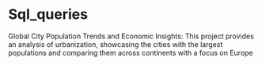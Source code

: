# Sql_queries
Global City Population Trends and Economic Insights: This project provides an analysis of urbanization, showcasing the cities with the largest populations and comparing them across continents with a focus on Europe

